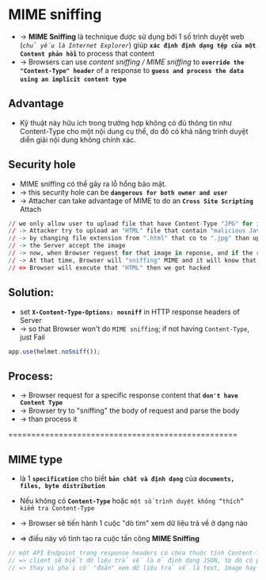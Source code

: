 # MIME sniffing
* -> **MIME Sniffing** là technique được sử dụng bởi 1 số trình duyệt web (_`chủ yếu là Internet Explorer`_) giúp **`xác định định dạng tệp của một Content phản hồi`** to process that content
* -> Browsers can use _content sniffing / MIME sniffing_ to **`override the "Content-Type" header`** of a response to **`guess and process the data`** **`using an implicit content type`**

## Advantage
* Kỹ thuật này hữu ích trong trường hợp không có đủ thông tin như Content-Type cho một nội dung cụ thể, do đó có khả năng trình duyệt diễn giải nội dung không chính xác.

## Security hole
* MIME sniffing có thể gây ra lỗ hổng bảo mật. 
* -> this security hole can be **`dangerous for both owner and user`**
* -> Attacher can take advantage of MIME to do an **`Cross Site Scripting`** Attach

```r
// we only allow user to upload file that have Content-Type "JPG" for image to Server
// -> Attacker try to upload an "HTML" file that contain "malicious Javascript" code 
// -> by changing file extension from ".html" that co to ".jpg" than upload it
// -> the Server accept the image
// -> now, when Browser request for that image in reponse, and if the response does not have "Content-Type"
// -> At that time, Browser will "sniffing" MIME and it will know that file is an "HTML" file 
// => Browser will execute that "HTML" then we got hacked
```

## Solution:
* set **`X-Content-Type-Options: nosniff`** in HTTP response headers of Server 
* -> so that Browser won't do `MIME sniffing`; if not having `Content-Type`, just Fail

```js
app.use(helmet.noSniff());
```

## Process:
* -> Browser request for a specific response content that **`don't have Content Type`** 
* -> Browser try to "sniffing" the body of request and parse the body 
* -> than process it

==================================================
## MIME type
* là 1 **`specification`** cho biết **`bản chất và định dạng`** của **`documents, files, byte distribution`**

* Nếu không có **`Content-Type`** hoặc `một số trình duyệt không “thích” kiểm tra Content-Type`
* -> Browser sẽ tiến hành 1 cuộc "dò tìm" xem dữ liệu trả về ở dạng nào
* => điều này vô tình tạo ra cuộc tấn công **MIME Sniffing**

```js - VD:
// một API Endpoint trong response headers có chứa thuộc tính Content-Type: application/json
// => client sẽ biết dữ liệu trả về là ở định dạng JSON, từ đó có phương án xử lý phù hợp
// => thay vì phải cố "đoán" xem dữ liệu trả về là text, image hay video…
```

